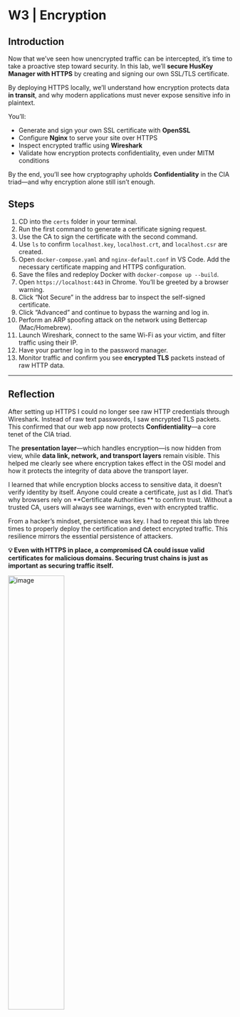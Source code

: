 # W3 | Encryption

## Introduction  
Now that we’ve seen how unencrypted traffic can be intercepted, it’s time to take a proactive step toward security. In this lab, we’ll **secure HusKey Manager with HTTPS** by creating and signing our own SSL/TLS certificate.

By deploying HTTPS locally, we’ll understand how encryption protects data **in transit**, and why modern applications must never expose sensitive info in plaintext.

You’ll:
- Generate and sign your own SSL certificate with **OpenSSL**
- Configure **Nginx** to serve your site over HTTPS
- Inspect encrypted traffic using **Wireshark**
- Validate how encryption protects confidentiality, even under MITM conditions

By the end, you’ll see how cryptography upholds **Confidentiality** in the CIA triad—and why encryption alone still isn’t enough.

## Steps  

1. CD into the `certs` folder in your terminal.  
2. Run the first command to generate a certificate signing request.  
3. Use the CA to sign the certificate with the second command.  
4. Use `ls` to confirm `localhost.key`, `localhost.crt`, and `localhost.csr` are created.  
5. Open `docker-compose.yaml` and `nginx-default.conf` in VS Code. Add the necessary certificate mapping and HTTPS configuration.  
6. Save the files and redeploy Docker with `docker-compose up --build`.  
7. Open `https://localhost:443` in Chrome. You’ll be greeted by a browser warning.  
8. Click “Not Secure” in the address bar to inspect the self-signed certificate.  
9. Click “Advanced” and continue to bypass the warning and log in.  
10. Perform an ARP spoofing attack on the network using Bettercap (Mac/Homebrew).  
11. Launch Wireshark, connect to the same Wi-Fi as your victim, and filter traffic using their IP.  
12. Have your partner log in to the password manager.  
13. Monitor traffic and confirm you see **encrypted TLS** packets instead of raw HTTP data.

---

## Reflection  

After setting up HTTPS I could no longer see raw HTTP credentials through Wireshark. Instead of raw text passwords, I saw encrypted TLS packets. This confirmed that our web app now protects **Confidentiality**—a core tenet of the CIA triad.

The **presentation layer**—which handles encryption—is now hidden from view, while **data link, network, and transport layers** remain visible. This helped me clearly see where encryption takes effect in the OSI model and how it protects the integrity of data above the transport layer.

I learned that while encryption blocks access to sensitive data, it doesn’t verify identity by itself. Anyone could create a certificate, just as I did. That’s why browsers rely on **Certificate Authorities ** to confirm trust. Without a trusted CA, users will always see warnings, even with encrypted traffic.

From a hacker’s mindset, persistence was key. I had to repeat this lab three times to properly deploy the certification and detect encrypted traffic. This resilience mirrors the essential persistence of attackers.

**💡 Even with HTTPS in place, a compromised CA could issue valid certificates for malicious domains. Securing trust chains is just as important as securing traffic itself.**

<img width="50%" alt="image" src="https://github.com/user-attachments/assets/e75b2e0d-860a-49af-8dd2-b6fd5493801c" />
